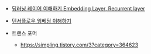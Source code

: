 * [딥러닝 레이어 이해하기 Embedding Layer, Recurrent layer](https://aminss.tistory.com/36)
* [텐서플로우 임베딩 이해하기](https://simpling.tistory.com/entry/Embedding-%EC%9D%B4%EB%9E%80-%EB%AC%B4%EC%97%87%EC%9D%B8%EA%B0%80-%EC%9D%B4%ED%95%B4%ED%95%98%EA%B8%B0)


* 트랜스 포머
    - https://simpling.tistory.com/3?category=364623
